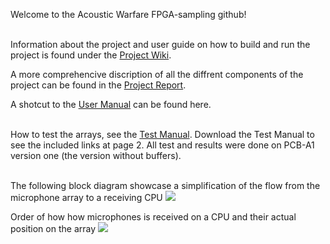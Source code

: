 Welcome to the Acoustic Warfare FPGA-sampling github!
<br/>
<br/>

Information about the project and user guide on how to build and run the project is found under the [Project Wiki](../../wiki).

A more comprehencive discription of all the diffrent components of the project can be found in the [Project Report](/doc/acoustic_warfare_fpga_sampling.pdf).

A shotcut to the [User Manual](https://github.com/acoustic-warfare/FPGA-sampling/wiki/User-Manual) can be found here. 
<br/>
<br/>

How to test the arrays, see the [Test Manual](/doc/testing_manual/Testing_the_arrays_version_1.pdf). Download the Test Manual to see the included links at page 2.
All test and results were done on PCB-A1 version one (the version without buffers).
<br/>
<br/>

The following block diagram showcase a simplification of the flow from the microphone array to a receiving CPU
![](/doc/pictures/flowchart.png)

Order of how how microphones is received on a CPU and their actual position on the array
![](/doc/pictures/array_instruction.png)

